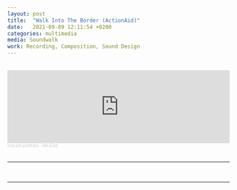 ```yaml
---
layout: post
title:  "Walk Into The Border (ActionAid)"
date:   2021-09-09 12:11:54 +0200
categories: multimedia
media: Soundwalk
work: Recording, Composition, Sound Design
---
```


<br>


<iframe width="100%" height="166" scrolling="no" frameborder="no" allow="autoplay" src="https://w.soundcloud.com/player/?url=https%3A//api.soundcloud.com/tracks/1797734788&color=%23ff5500&auto_play=false&hide_related=false&show_comments=true&show_user=true&show_reposts=false&show_teaser=true"></iframe><div style="font-size: 10px; color: #cccccc;line-break: anywhere;word-break: normal;overflow: hidden;white-space: nowrap;text-overflow: ellipsis; font-family: Interstate,Lucida Grande,Lucida Sans Unicode,Lucida Sans,Garuda,Verdana,Tahoma,sans-serif;font-weight: 100;"><a href="https://soundcloud.com/mrz-brt-portfolio" title="mrz-brt-portfolio" target="_blank" style="color: #cccccc; text-decoration: none;">mrz-brt-portfolio</a> · <a href="https://soundcloud.com/mrz-brt-portfolio/ac-1" title="AA-End" target="_blank" style="color: #cccccc; text-decoration: none;">AA-End</a></div>

<br>

----



<br>


----

<br>



